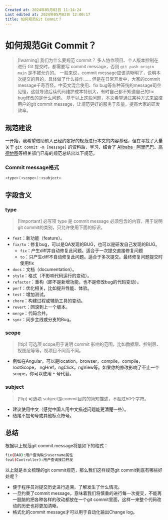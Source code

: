 ```yaml
---
Created at: 2024年05月02日 11:14:24
Last edited at: 2024年05月02日 12:00:17
title: 如何规范Git Commit？
---
```

# 如何规范Git Commit？
>[!warning]  我们为什么要规范 commit？
>多人协作项目、个人版本控制在进行 Git 提交时，都需要写 commit message，否则 `git push origin main` 是不被允许的。
>一般来说，commit message应该清晰明了，说明本次提交的目的，具体做了什么操作……
>但是在日常开发中，大家的commit message千奇百怪，中英文混合使用、fix bug等各种笼统的message司空见怪，这就导致后续代码维护成本特别大，有时自己都不知道自己的fix bug修改的是什么问题。
>基于以上这些问题，本文希望通过某种方式来监控用户的git commit message，让规范更好的服务于质量，提高大家的研发效率。
## 规范建设
一开始，我希望借助前人已经约定好的规范进行本文的内容基础，但在寻找了大量关于 `git commit -m [message]` 的资料后，学习、结合了 [Alibaba · 阿里巴巴](https://github.com/alibaba)、[高德地图](https://lbs.amap.com/)等相关部门已有的规范总结出以下规范。
### Commit message格式
```sh
<type>(<scope>):<subject>
```
## 字段含义
### type
>[!important] 必写项
>type 是 commit message 必须包含的内容，用于说明git commit的类别，只允许使用下面的标识。
- `feat`：新功能（feature）。
- `fix/to`：修复bug，可以是QA发现的BUG，也可以是研发自己发现的BUG。
	- `fix`：产生diff并自动修复此问题。适合于一次提交直接修复问题
	- `to`：只产生diff不自动修复此问题。适合于多次提交。最终修复问题提交时使用fix
- `docs`：文档（documentation）。
- `style`：格式（不影响代码运行的变动）。
- `refactor`：重构（即不是新增功能，也不是修改bug的代码变动）。
- `perf`：优化相关，比如提升性能、体验。
- `test`：增加测试。
- `chore`：构建过程或辅助工具的变动。
- `revert`：回滚到上一个版本。
- `merge`：代码合并。
- `sync`：同步主线或分支的Bug。
### scope
>[!tip] 可选项
>scope用于说明 commit 影响的范围，比如数据层、控制层、视图层等等，视项目不同而不同。
- 例如在Angular，可以是location，browser，compile，compile，rootScope， ngHref，ngClick，ngView等。如果你的修改影响了不止一个scope，你可以使用 `*` 号代替。
### subject
>[!tip] 可选项
>subject是commit目的的简短描述，不超过50个字符。
- 建议使用中文（感觉中国人用中文描述问题能更清楚一些）。
- 结尾不加句号或其他标点符号。
## 总结
根据以上规范git commit message将是如下的格式：
```sh
fix(DAO):用户查询缺少username属性 
feat(Controller):用户查询接口开发
```
以上就是本文梳理的git commit规范，那么我们这样规范git commit到底有哪些好处呢？
- 便于程序员对提交历史进行追溯，了解发生了什么情况。
- 一旦约束了commit message，意味着我们将慎重的进行每一次提交，不能再一股脑的把各种各样的改动都放在一个git commit里面，这样一来整个代码改动的历史也将更加清晰。
- 格式化的commit message才可以用于自动化输出Change log。